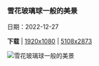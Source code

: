 ### 雪花玻璃球一般的美景

日期：2022-12-27

**下载**  |  [1920x1080](https://cn.bing.com/th?id=OHR.ChiesaBianca_ZH-CN4208333975_1920x1080.jpg)  |  [5108x2873](https://cn.bing.com/th?id=OHR.ChiesaBianca_ZH-CN4208333975_UHD.jpg)

![雪花玻璃球一般的美景](https://cn.bing.com/th?id=OHR.ChiesaBianca_ZH-CN4208333975_1920x1080.jpg "马洛亚，瑞士 (© Roberto Moiola/Getty)")

